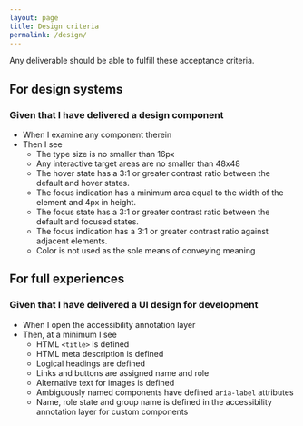 ```yaml
---
layout: page
title: Design criteria
permalink: /design/
---
```


Any deliverable should be able to fulfill these acceptance criteria.

## For design systems

### Given that I have delivered a design component

- When I examine any component therein
- Then I see
  - The type size is no smaller than 16px
  - Any interactive target areas are no smaller than 48x48 
  - The hover state has a 3:1 or greater contrast ratio between the default and hover states.
  - The focus indication has a minimum area equal to the width of the element and 4px in height.
  - The focus state has a 3:1 or greater contrast ratio between the default and focused states.
  - The focus indication has a 3:1 or greater contrast ratio against adjacent elements.
  - Color is not used as the sole means of conveying meaning

## For full experiences

### Given that I have delivered a UI design for development

- When I open the accessibility annotation layer
- Then, at a minimum I see
  - HTML `<title>` is defined
  - HTML meta description is defined
  - Logical headings are defined
  - Links and buttons are assigned name and role
  - Alternative text for images is defined
  - Ambiguously named components have defined `aria-label` attributes
  - Name, role state and group name is defined in the accessibility annotation layer for custom components
